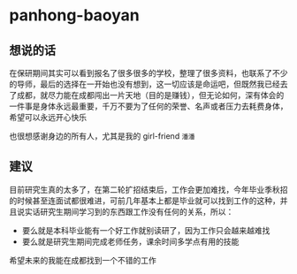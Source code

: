 # panhong-baoyan


## 想说的话

在保研期间其实可以看到报名了很多很多的学校，整理了很多资料，也联系了不少的导师，最后的选择在一开始也没有想到，这一切应该是命运吧，但既然我已经去了成都，就尽力能在成都闯出一片天地（目的是赚钱），但无论如何，深有体会的一件事是身体永远最重要，千万不要为了任何的荣誉、名声或者压力去耗费身体，希望可以永远开心快乐

也很想感谢身边的所有人，尤其是我的 girl-friend `潘潘`

## 建议

目前研究生真的太多了，在第二轮扩招结束后，工作会更加难找，今年毕业季秋招的时候甚至连面试都很难进，可前几年基本上都是毕业就可以找到工作的这种，并且说实话研究生期间学习到的东西跟工作没有任何的关系，所以：

- 要么就是本科毕业能有一个好工作就别读研了，因为工作只会越来越难找
- 要么就是研究生期间完成老师任务，课余时间多学点有用的技能

希望未来的我能在成都找到一个不错的工作
